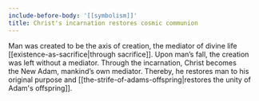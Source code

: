 ```yaml
---
include-before-body: '[[symbolism]]'
title: Christ's incarnation restores cosmic communion
---
```


Man was created to be the axis of creation, the mediator of divine life [[existence-as-sacrifice|through sacrifice]]. Upon man’s fall, the creation was left without a mediator. Through the incarnation, Christ becomes the New Adam, mankind’s own mediator. Thereby, he restores man to his original purpose and [[the-strife-of-adams-offspring|restores the unity of Adam's offspring]].
